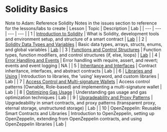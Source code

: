 # Solidity Basics
Note to Adam: Reference Solidity Notes in the issues section to reference for the lessons/labs to create
| Lesson | Topic | Description | Lab |
| --- | --- | --- | --- |
| 1 | [Introduction to Solidity](https://github.com/joinpursuit/pursuit-crypto-lessons/blob/main/solidity_basics/lessons/lesson_1.md) | What is Solidity, development tools and environment setup, and structure of a smart contract | [Lab](https://github.com/joinpursuit/pursuit-crypto-lessons/blob/main/solidity_basics/lessons/lesson_1_lab.md) |
| 2 | [Solidity Data Types and Variables](https://github.com/joinpursuit/pursuit-crypto-lessons/blob/main/solidity_basics/lessons/lesson_2.md) | Basic data types, arrays, structs, enums, and global variables | [Lab](https://github.com/joinpursuit/pursuit-crypto-lessons/blob/main/solidity_basics/lessons/lesson_2_lab.md) |
| 3 | [Functions and Control Structures](https://github.com/joinpursuit/pursuit-crypto-lessons/blob/main/solidity_basics/lessons/lesson_3.md) | Function types, function modifiers, and control structures (if, else, loops) | [Lab](https://github.com/joinpursuit/pursuit-crypto-lessons/blob/main/solidity_basics/lessons/lesson_3_lab.md) |
| 4 | [Error Handling and Events](https://github.com/joinpursuit/pursuit-crypto-lessons/blob/main/solidity_basics/lessons/lesson_4.md) | Error handling with require, assert, and revert; events and event logging | NA |
| 5 | [Inheritance and Interfaces](https://github.com/joinpursuit/pursuit-crypto-lessons/blob/main/solidity_basics/lessons/lesson_5.md) | Contract inheritance, interfaces, and abstract contracts | Lab |
| 6 | [Libraries and Using](https://github.com/joinpursuit/pursuit-crypto-lessons/blob/main/solidity_basics/lessons/lesson_6.md) | Introduction to libraries, the 'using' keyword, and custom libraries | Lab |
| 7 | [Access Control and Multi-signature Wallets](https://github.com/joinpursuit/pursuit-crypto-lessons/blob/main/solidity_basics/lessons/lesson_7.md) | Access control patterns (Ownable, Role-based) and implementing a multi-signature wallet | Lab |
| 8 | [Optimizing Gas Usage](https://github.com/joinpursuit/pursuit-crypto-lessons/blob/main/solidity_basics/lessons/lesson_8.md) | Understanding gas usage and gas optimization techniques | Lab |
| 9 | [Upgradeability and Proxy Patterns](https://github.com/joinpursuit/pursuit-crypto-lessons/blob/main/solidity_basics/lessons/lesson_9.md) | Upgradeability in smart contracts, and proxy patterns (transparent proxy, eternal storage, unstructured storage) | Lab |
| 10 | OpenZeppelin: Reusable Smart Contracts and Libraries | Introduction to OpenZeppelin, setting up OpenZeppelin, extending from OpenZeppelin contracts, and using OpenZeppelin libraries | Lab |
